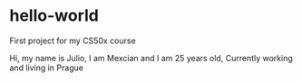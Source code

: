 # hello-world
First project for my CS50x course

Hi, my name is Julio,
I am Mexcian and I am 25 years old,
Currently working and living in Prague
